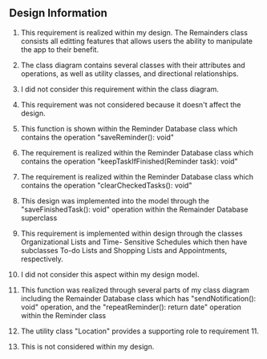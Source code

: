 ## Design Information


1. This requirement is realized within my design. The Remainders class consists all editting features that allows users the ability to manipulate the app to their benefit.

2. The class diagram contains several classes with their attributes and operations, as well as utility classes, and directional relationships.

3. I did not consider this requirement within the class diagram.

4. This requirement was not considered because it doesn't affect the design.

5. This function is shown within the Reminder Database class which contains the operation "saveReminder(): void"

6. The requirement is realized within the Reminder Database class which contains the operation "keepTaskIfFinished(Reminder task): void"

7. The requirement is realized within the Reminder Database class which contains the operation "clearCheckedTasks(): void" 

8. This design was implemented into the model through the "saveFinishedTask(): void" operation within the Remainder Database superclass

9. This requirement is implemented within design through the classes Organizational Lists and Time- Sensitive Schedules which then have subclasses To-do Lists and Shopping Lists and Appointments, respectively.

10. I did not consider this aspect within my design model.

11. This function was realized through several parts of my class diagram including the Remainder Database class which has "sendNotification(): void" operation, and the "repeatReminder(): return date" operation within the Reminder class

12. The utility class "Location" provides a supporting role to requirement 11.

13. This is not considered within my design.